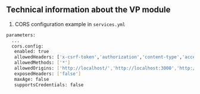 
## Technical information about the VP module

1. CORS configuration example in `services.yml`

```sh
parameters:
  ...
  cors.config:
   enabled: true
   allowedHeaders: ['x-csrf-token','authorization','content-type','accept','origin','x-requested-with', 'access-control-allow-origin','x-allowed-header','*']
   allowedMethods: ['*']
   allowedOrigins: ['http://localhost/','http://localhost:3000','http://localhost:3001','http://localhost:3002','*']
   exposedHeaders: ['false']
   maxAge: false
   supportsCredentials: false
```
